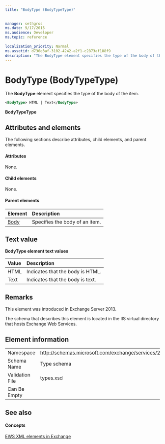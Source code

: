 ```yaml
---
title: "BodyType (BodyTypeType)"
 
 
manager: sethgros
ms.date: 9/17/2015
ms.audience: Developer
ms.topic: reference
 
localization_priority: Normal
ms.assetid: d730e3af-3102-4242-a2f1-c2873af188f9
description: "The BodyType element specifies the type of the body of the item."
---
```


# BodyType (BodyTypeType)

The **BodyType** element specifies the type of the body of the item. 
  
```XML
<BodyType> HTML | Text</BodyType>
```

 **BodyTypeType**
## Attributes and elements

The following sections describe attributes, child elements, and parent elements.
  
#### Attributes

None.
  
#### Child elements

None.
  
#### Parent elements

|**Element**|**Description**|
|:-----|:-----|
|[Body](body.md) <br/> |Specifies the body of an item.  <br/> |
   
## Text value

**BodyType element text values**

|**Value**|**Description**|
|:-----|:-----|
|HTML  <br/> |Indicates that the body is HTML.  <br/> |
|Text  <br/> |Indicates that the body is text.  <br/> |
   
## Remarks

This element was introduced in Exchange Server 2013.
  
The schema that describes this element is located in the IIS virtual directory that hosts Exchange Web Services.
  
## Element information

|||
|:-----|:-----|
|Namespace  <br/> |http://schemas.microsoft.com/exchange/services/2006/types  <br/> |
|Schema Name  <br/> |Type schema  <br/> |
|Validation File  <br/> |types.xsd  <br/> |
|Can Be Empty  <br/> ||
   
## See also

#### Concepts

[EWS XML elements in Exchange](ews-xml-elements-in-exchange.md)

